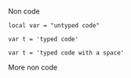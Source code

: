 Non code

<pre><code class="hljs"><span class="hljs-built_in">local</span> <span class="hljs-built_in">var</span> <span class="hljs-subst">=</span> <span class="hljs-string">"untyped code"</span></code></pre>

<pre><code class="hljs js"><span class="hljs-keyword">var</span> t = <span class="hljs-string">'typed code'</span></code></pre>

<pre><code class="hljs js"><span class="hljs-keyword">var</span> t = <span class="hljs-string">'typed code with a space'</span></code></pre>


More non code
